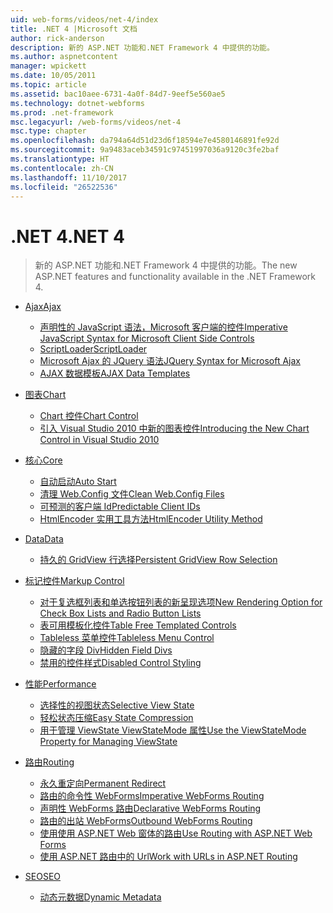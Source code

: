 ```yaml
---
uid: web-forms/videos/net-4/index
title: .NET 4 |Microsoft 文档
author: rick-anderson
description: 新的 ASP.NET 功能和.NET Framework 4 中提供的功能。
ms.author: aspnetcontent
manager: wpickett
ms.date: 10/05/2011
ms.topic: article
ms.assetid: bac10aee-6731-4a0f-84d7-9eef5e560ae5
ms.technology: dotnet-webforms
ms.prod: .net-framework
msc.legacyurl: /web-forms/videos/net-4
msc.type: chapter
ms.openlocfilehash: da794a64d51d23d6f18594e7e4580146891fe92d
ms.sourcegitcommit: 9a9483aceb34591c97451997036a9120c3fe2baf
ms.translationtype: HT
ms.contentlocale: zh-CN
ms.lasthandoff: 11/10/2017
ms.locfileid: "26522536"
---
```

<a name="net-4"></a><span data-ttu-id="136eb-103">.NET 4</span><span class="sxs-lookup"><span data-stu-id="136eb-103">.NET 4</span></span>
====================
> <span data-ttu-id="136eb-104">新的 ASP.NET 功能和.NET Framework 4 中提供的功能。</span><span class="sxs-lookup"><span data-stu-id="136eb-104">The new ASP.NET features and functionality available in the .NET Framework 4.</span></span>


- [<span data-ttu-id="136eb-105">Ajax</span><span class="sxs-lookup"><span data-stu-id="136eb-105">Ajax</span></span>](ajax/index.md)

    - [<span data-ttu-id="136eb-106">声明性的 JavaScript 语法，Microsoft 客户端的控件</span><span class="sxs-lookup"><span data-stu-id="136eb-106">Imperative JavaScript Syntax for Microsoft Client Side Controls</span></span>](ajax/aspnet-4-quick-hit-imperative-javascript-syntax-for-microsoft-client-side-controls.md)
    - [<span data-ttu-id="136eb-107">ScriptLoader</span><span class="sxs-lookup"><span data-stu-id="136eb-107">ScriptLoader</span></span>](ajax/aspnet-4-quick-hit-the-scriptloader.md)
    - [<span data-ttu-id="136eb-108">Microsoft Ajax 的 JQuery 语法</span><span class="sxs-lookup"><span data-stu-id="136eb-108">JQuery Syntax for Microsoft Ajax</span></span>](ajax/aspnet-4-quick-hit-jquery-syntax-for-microsoft-ajax.md)
    - [<span data-ttu-id="136eb-109">AJAX 数据模板</span><span class="sxs-lookup"><span data-stu-id="136eb-109">AJAX Data Templates</span></span>](ajax/aspnet-4-quick-hit-ajax-data-templates.md)
- [<span data-ttu-id="136eb-110">图表</span><span class="sxs-lookup"><span data-stu-id="136eb-110">Chart</span></span>](chart/index.md)

    - [<span data-ttu-id="136eb-111">Chart 控件</span><span class="sxs-lookup"><span data-stu-id="136eb-111">Chart Control</span></span>](chart/aspnet-4-quick-hit-chart-control.md)
    - [<span data-ttu-id="136eb-112">引入 Visual Studio 2010 中新的图表控件</span><span class="sxs-lookup"><span data-stu-id="136eb-112">Introducing the New Chart Control in Visual Studio 2010</span></span>](chart/aspnet-4-how-do-i-introducing-the-new-chart-control-in-visual-studio-2010.md)
- [<span data-ttu-id="136eb-113">核心</span><span class="sxs-lookup"><span data-stu-id="136eb-113">Core</span></span>](core/index.md)

    - [<span data-ttu-id="136eb-114">自动启动</span><span class="sxs-lookup"><span data-stu-id="136eb-114">Auto Start</span></span>](core/aspnet-4-quick-hit-auto-start.md)
    - [<span data-ttu-id="136eb-115">清理 Web.Config 文件</span><span class="sxs-lookup"><span data-stu-id="136eb-115">Clean Web.Config Files</span></span>](core/aspnet-4-quick-hit-clean-webconfig-files.md)
    - [<span data-ttu-id="136eb-116">可预测的客户端 Id</span><span class="sxs-lookup"><span data-stu-id="136eb-116">Predictable Client IDs</span></span>](core/aspnet-4-quick-hit-predictable-client-ids.md)
    - [<span data-ttu-id="136eb-117">HtmlEncoder 实用工具方法</span><span class="sxs-lookup"><span data-stu-id="136eb-117">HtmlEncoder Utility Method</span></span>](core/aspnet-4-quick-hit-the-htmlencoder-utility-method.md)
- [<span data-ttu-id="136eb-118">Data</span><span class="sxs-lookup"><span data-stu-id="136eb-118">Data</span></span>](data/index.md)

    - [<span data-ttu-id="136eb-119">持久的 GridView 行选择</span><span class="sxs-lookup"><span data-stu-id="136eb-119">Persistent GridView Row Selection</span></span>](data/aspnet-4-quick-hit-persistent-gridview-row-selection.md)
- [<span data-ttu-id="136eb-120">标记控件</span><span class="sxs-lookup"><span data-stu-id="136eb-120">Markup Control</span></span>](markup-control/index.md)

    - [<span data-ttu-id="136eb-121">对于复选框列表和单选按钮列表的新呈现选项</span><span class="sxs-lookup"><span data-stu-id="136eb-121">New Rendering Option for Check Box Lists and Radio Button Lists</span></span>](markup-control/aspnet-4-quick-hit-new-rendering-option-for-check-box-lists-and-radio-button-lists.md)
    - [<span data-ttu-id="136eb-122">表可用模板化控件</span><span class="sxs-lookup"><span data-stu-id="136eb-122">Table Free Templated Controls</span></span>](markup-control/aspnet-4-quick-hit-table-free-templated-controls.md)
    - [<span data-ttu-id="136eb-123">Tableless 菜单控件</span><span class="sxs-lookup"><span data-stu-id="136eb-123">Tableless Menu Control</span></span>](markup-control/aspnet-4-quick-hit-tableless-menu-control.md)
    - [<span data-ttu-id="136eb-124">隐藏的字段 Div</span><span class="sxs-lookup"><span data-stu-id="136eb-124">Hidden Field Divs</span></span>](markup-control/aspnet-4-quick-hit-hidden-field-divs.md)
    - [<span data-ttu-id="136eb-125">禁用的控件样式</span><span class="sxs-lookup"><span data-stu-id="136eb-125">Disabled Control Styling</span></span>](markup-control/aspnet-4-quick-hit-disabled-control-styling.md)
- [<span data-ttu-id="136eb-126">性能</span><span class="sxs-lookup"><span data-stu-id="136eb-126">Performance</span></span>](performance/index.md)

    - [<span data-ttu-id="136eb-127">选择性的视图状态</span><span class="sxs-lookup"><span data-stu-id="136eb-127">Selective View State</span></span>](performance/aspnet-4-quick-hit-selective-view-state.md)
    - [<span data-ttu-id="136eb-128">轻松状态压缩</span><span class="sxs-lookup"><span data-stu-id="136eb-128">Easy State Compression</span></span>](performance/aspnet-4-quick-hit-easy-state-compression.md)
    - [<span data-ttu-id="136eb-129">用于管理 ViewState ViewStateMode 属性</span><span class="sxs-lookup"><span data-stu-id="136eb-129">Use the ViewStateMode Property for Managing ViewState</span></span>](performance/how-do-i-use-the-viewstatemode-property-for-managing-viewstate.md)
- [<span data-ttu-id="136eb-130">路由</span><span class="sxs-lookup"><span data-stu-id="136eb-130">Routing</span></span>](routing/index.md)

    - [<span data-ttu-id="136eb-131">永久重定向</span><span class="sxs-lookup"><span data-stu-id="136eb-131">Permanent Redirect</span></span>](routing/aspnet-4-quick-hit-permanent-redirect.md)
    - [<span data-ttu-id="136eb-132">路由的命令性 WebForms</span><span class="sxs-lookup"><span data-stu-id="136eb-132">Imperative WebForms Routing</span></span>](routing/aspnet-4-quick-hit-imperative-webforms-routing.md)
    - [<span data-ttu-id="136eb-133">声明性 WebForms 路由</span><span class="sxs-lookup"><span data-stu-id="136eb-133">Declarative WebForms Routing</span></span>](routing/aspnet-4-quick-hit-declarative-webforms-routing.md)
    - [<span data-ttu-id="136eb-134">路由的出站 WebForms</span><span class="sxs-lookup"><span data-stu-id="136eb-134">Outbound WebForms Routing</span></span>](routing/aspnet-4-quick-hit-outbound-webforms-routing.md)
    - [<span data-ttu-id="136eb-135">使用使用 ASP.NET Web 窗体的路由</span><span class="sxs-lookup"><span data-stu-id="136eb-135">Use Routing with ASP.NET Web Forms</span></span>](routing/how-do-i-use-routing-with-aspnet-web-forms.md)
    - [<span data-ttu-id="136eb-136">使用 ASP.NET 路由中的 Url</span><span class="sxs-lookup"><span data-stu-id="136eb-136">Work with URLs in ASP.NET Routing</span></span>](routing/how-do-i-work-with-urls-in-aspnet-routing.md)
- [<span data-ttu-id="136eb-137">SEO</span><span class="sxs-lookup"><span data-stu-id="136eb-137">SEO</span></span>](seo/index.md)

    - [<span data-ttu-id="136eb-138">动态元数据</span><span class="sxs-lookup"><span data-stu-id="136eb-138">Dynamic Metadata</span></span>](seo/aspnet-4-quick-hit-dynamic-metadata.md)
